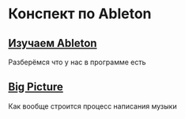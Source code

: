 # Конспект по Ableton

## [Изучаем Ableton](./01-intro.md)

Разберёмся что у нас в программе есть

## [Big Picture](./02-theory.md)

Как вообще строится процесс написания музыки